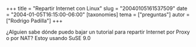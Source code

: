+++
title = "Repartir Internet con Linux"
slug = "20040105161537509"
date = "2004-01-05T16:15:00-06:00"
[taxonomies]
tema = ["preguntas"]
autor = ["Rodrigo Padilla"]
+++

¿Alguien sabe dónde puedo bajar un tutorial para repartir Internet por
Proxy o por NAT? Estoy usando SuSE 9.0

